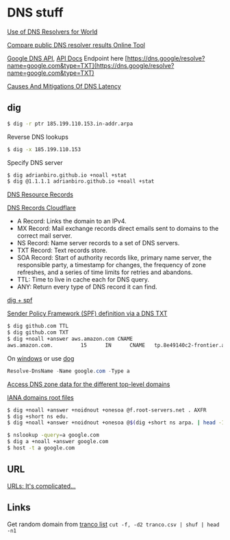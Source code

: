 # DNS stuff

[Use of DNS Resolvers for World](https://stats.labs.apnic.net/rvrs)

[Compare public DNS resolver results Online Tool](https://www.netmeister.org/puddy/)

[Google DNS API](https://dns.google/query?name=github.com&rr_type=SOA&ecs=), [API Docs](https://developers.google.com/speed/public-dns/docs/doh/json#edns) Endpoint here [https://dns.google/resolve?name=google.com&type=TXT](https://dns.google/resolve?name=google.com&type=TXT)

[Causes And Mitigations Of DNS Latency](https://developers.google.com/speed/public-dns/docs/performance#introduction_causes_and_mitigations_of_dns_latency)

## dig
```sh
$ dig -r ptr 185.199.110.153.in-addr.arpa
```
Reverse DNS lookups
```sh
$ dig -x 185.199.110.153
```
Specify DNS server
```sh
$ dig adrianbiro.github.io +noall +stat
$ dig @1.1.1.1 adrianbiro.github.io +noall +stat
```
[DNS Resource Records](https://www.netmeister.org/blog/dns-rrs.html)

[DNS Records Cloudflare](https://www.cloudflare.com/learning/dns/dns-records/)

* A Record: Links the domain to an IPv4.
* MX Record: Mail exchange records direct emails sent to domains to the correct mail server.
* NS Record: Name server records to a set of DNS servers.
* TXT Record: Text records store. 
* SOA Record: Start of authority records like, primary name server, the responsible party, a timestamp for changes, the frequency of zone refreshes, and a series of time limits for retries and abandons.
* TTL: Time to live in cache each for DNS query. 
* ANY: Return every type of DNS record it can find.

[dig + spf](https://www.netmeister.org/blog/spf.html)

[Sender Policy Framework (SPF) definition via a DNS TXT](https://github.com/jschauma/spf)
```sh
$ dig github.com TTL
$ dig github.com TXT
$ dig +noall +answer aws.amazon.com CNAME
aws.amazon.com.         15      IN      CNAME   tp.8e49140c2-frontier.amazon.com.
```
On [windows](https://learn.microsoft.com/en-us/powershell/module/dnsclient/resolve-dnsname?view=windowsserver2022-ps) or use [dog](https://github.com/ogham/dog)
```powershell
Resolve-DnsName -Name google.com -Type a
```
[Access DNS zone data for the different top-level domains](https://github.com/jschauma/tld-zoneinfo)

[IANA domains root files](https://www.iana.org/domains/root/files)
```bash
$ dig +noall +answer +noidnout +onesoa @f.root-servers.net . AXFR
$ dig +short ns edu.
$ dig +noall +answer +noidnout +onesoa @$(dig +short ns arpa. | head -1) arpa AXFR
```
```sh
$ nslookup -query=a google.com
$ dig a +noall +answer google.com
$ host -t a google.com
```


## URL
[URLs: It's complicated...](https://www.netmeister.org/blog/urls.html)

## Links

Get random domain from [tranco list](https://tranco-list.eu/) `cut -f, -d2 tranco.csv | shuf | head -n1`

